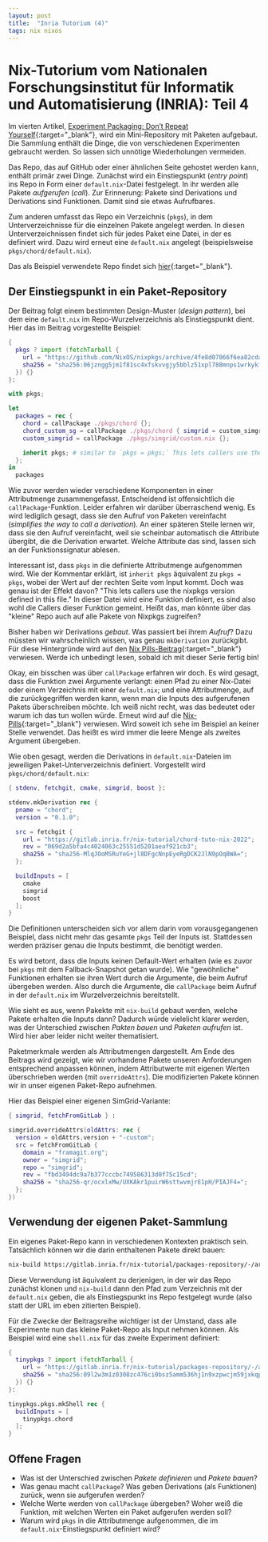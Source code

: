 ```yaml
---
layout: post
title:  "Inria Tutorium (4)"
tags: nix nixos
---
```


# Nix-Tutorium vom Nationalen Forschungsinstitut für Informatik und Automatisierung (INRIA): Teil 4
Im vierten Artikel, [Experiment Packaging: Don’t Repeat Yourself](https://nix-tutorial.gitlabpages.inria.fr/nix-tutorial/experiment-packaging.html){:target="_blank"}, wird ein Mini-Repository mit Paketen aufgebaut. Die Sammlung enthält die Dinge, die von verschiedenen Experimenten gebraucht werden. So lassen sich unnötige Wiederholungen vermeiden.

Das Repo, das auf GitHub oder einer ähnlichen Seite gehostet werden kann, enthält primär zwei Dinge. Zunächst wird ein Einstiegspunkt (*entry point*) ins Repo in Form einer `default.nix`-Datei festgelegt. In ihr werden alle Pakete *aufgerufen* (*call*). Zur Erinnerung: Pakete sind Derivations und Derivations sind Funktionen. Damit sind sie etwas Aufrufbares.

Zum anderen umfasst das Repo ein Verzeichnis (`pkgs`), in dem Unterverzeichnisse für die einzelnen Pakete angelegt werden. In diesen Unterverzeichnissen findet sich für jedes Paket eine Datei, in der es definiert wird. Dazu wird erneut eine `default.nix` angelegt (beispielsweise `pkgs/chord/default.nix`).

Das als Beispiel verwendete Repo findet sich [hier](https://gitlab.inria.fr/nix-tutorial/packages-repository){:target="_blank"}.

## Der Einstiegspunkt in ein Paket-Repository
Der Beitrag folgt einem bestimmten Design-Muster (*design pattern*), bei dem eine `default.nix` im Repo-Wurzelverzeichnis als Einstiegspunkt dient. Hier das im Beitrag vorgestellte Beispiel:
```nix
{
  pkgs ? import (fetchTarball {
    url = "https://github.com/NixOS/nixpkgs/archive/4fe8d07066f6ea82cda2b0c9ae7aee59b2d241b3.tar.gz";
    sha256 = "sha256:06jzngg5jm1f81sc4xfskvvgjy5bblz51xpl788mnps1wrkykfhp";
  }) {}
}:

with pkgs;

let
  packages = rec {
    chord = callPackage ./pkgs/chord {};
    chord_custom_sg = callPackage ./pkgs/chord { simgrid = custom_simgrid; };
    custom_simgrid = callPackage ./pkgs/simgrid/custom.nix {};

    inherit pkgs; # similar to `pkgs = pkgs;` This lets callers use the nixpkgs version defined in this file.
  };
in
  packages
```

Wie zuvor werden wieder verschiedene Komponenten in einer Attributmenge zusammengefasst. Entscheidend ist offensichtlich die `callPackage`-Funktion. Leider erfahren wir darüber überraschend wenig. Es wird lediglich gesagt, dass sie den Aufruf von Paketen vereinfacht (*simplifies the way to call a derivation*). An einer späteren Stelle lernen wir, dass sie den Aufruf vereinfacht, weil sie scheinbar automatisch die Attribute übergibt, die die Derivation erwartet. Welche Attribute das sind, lassen sich an der Funktionssignatur ablesen.

Interessant ist, dass `pkgs` in die definierte Attributmenge aufgenommen wird. Wie der Kommentar erklärt, ist `inherit pkgs` äquivalent zu `pkgs = pkgs`, wobei der Wert auf der rechten Seite vom Input kommt. Doch was genau ist der Effekt davon? "This lets callers use the nixpkgs version defined in this file." In dieser Datei wird eine Funktion definiert, es sind also wohl die Callers dieser Funktion gemeint. Heißt das, man könnte über das "kleine" Repo auch auf alle Pakete von Nixpkgs zugreifen?

Bisher haben wir Derivations *gebaut*. Was passiert bei ihrem *Aufruf*? Dazu müssten wir wahrscheinlich wissen, was genau `mkDerivation` zurückgibt. Für diese Hintergründe wird auf den [Nix Pills-Beitrag](https://nixos.org/guides/nix-pills/callpackage-design-pattern.html){:target="_blank"} verwiesen. Werde ich unbedingt lesen, sobald ich mit dieser Serie fertig bin!

Okay, ein bisschen was über `callPackage` erfahren wir doch. Es wird gesagt, dass die Funktion zwei Argumente verlangt: einen Pfad zu einer Nix-Datei oder einem Verzeichnis mit einer `default.nix`; und eine Attributmenge, auf die zurückgegriffen werden kann, wenn man die Inputs des aufgerufenen Pakets überschreiben möchte. Ich weiß nicht recht, was das bedeutet oder warum ich das tun wollen würde. Erneut wird auf die [Nix-Pills](https://nixos.org/guides/nix-pills/override-design-pattern.html){:target="_blank"} verwiesen. Wird soweit ich sehe im Beispiel an keiner Stelle verwendet. Das heißt es wird immer die leere Menge als zweites Argument übergeben.

Wie oben gesagt, werden die Derivations in `default.nix`-Dateien im jeweiligen Paket-Unterverzeichnis definiert. Vorgestellt wird `pkgs/chord/default.nix`:
```nix
{ stdenv, fetchgit, cmake, simgrid, boost }:

stdenv.mkDerivation rec {
  pname = "chord";
  version = "0.1.0";

  src = fetchgit {
    url = "https://gitlab.inria.fr/nix-tutorial/chord-tuto-nix-2022";
    rev = "069d2a5bfa4c4024063c25551d5201aeaf921cb3";
    sha256 = "sha256-MlqJOoMSRuYeG+jl8DFgcNnpEyeRgDCK2JlN9pOqBWA=";
  };

  buildInputs = [
    cmake
    simgrid
    boost
  ];
}
```
Die Definitionen unterscheiden sich vor allem darin vom vorausgegangenen Beispiel, dass nicht mehr das gesamte `pkgs` Teil der Inputs ist. Stattdessen werden präziser genau die Inputs bestimmt, die benötigt werden.

Es wird betont, dass die Inputs keinen Default-Wert erhalten (wie es zuvor bei `pkgs` mit dem Fallback-Snapshot getan wurde). Wie "gewöhnliche" Funktionen erhalten sie ihren Wert durch die Argumente, die beim Aufruf übergeben werden. Also durch die Argumente, die `callPackage` beim Aufruf in der `default.nix` im Wurzelverzeichnis bereitstellt.

Wie sieht es aus, wenn Pakekte mit `nix-build` gebaut werden, welche Pakete erhalten die Inputs dann? Dadurch würde vielelicht klarer werden, was der Unterschied zwischen *Pakten bauen* und *Paketen aufrufen* ist. Wird hier aber leider nicht weiter thematisiert.

Paketmerkmale werden als Attributmengen dargestellt. Am Ende des Beitrags wird gezeigt, wie wir vorhandene Pakete unseren Anforderungen entsprechend anpassen können, indem Attributwerte mit eigenen Werten überschrieben werden (mit `overrideAttrs`). Die modifizierten Pakete können wir in unser eigenen Paket-Repo aufnehmen.

Hier das Beispiel einer eigenen SimGrid-Variante:
```nix
{ simgrid, fetchFromGitLab } :

simgrid.overrideAttrs(oldAttrs: rec {
  version = oldAttrs.version + "-custom";
  src = fetchFromGitLab {
    domain = "framagit.org";
    owner = "simgrid";
    repo = "simgrid";
    rev = "fbd3494dc9a7b377cccbc749586313d0f75c15cd";
    sha256 = "sha256-qr/ocxlxMw/UXKAkr1puirW6sttwvmjrE1pH/PIAJF4=";
  };
})
```

## Verwendung der eigenen Paket-Sammlung
Ein eigenes Paket-Repo kann in verschiedenen Kontexten praktisch sein. Tatsächlich können wir die darin enthaltenen Pakete direkt bauen:
```bash
nix-build https://gitlab.inria.fr/nix-tutorial/packages-repository/-/archive/master/packages-repository-master.tar.gz -A chord
```
Diese Verwendung ist äquivalent zu derjenigen, in der wir das Repo zunächst klonen und `nix-build` dann den Pfad zum Verzeichnis mit der `default.nix` geben, die als Einstiegspunkt ins Repo festgelegt wurde (also statt der URL im eben zitierten Beispiel).

Für die Zwecke der Beitragsreihe wichtiger ist der Umstand, dass alle Experimente nun das kleine Paket-Repo als Input nehmen können. Als Beispiel wird eine `shell.nix` für das zweite Experiment definiert:
```nix
{
  tinypkgs ? import (fetchTarball {
    url = "https://gitlab.inria.fr/nix-tutorial/packages-repository/-/archive/master/packages-repository-8e43243635cd8f28c7213205b08c12f2ca2ac74d.tar.gz";
    sha256 = "sha256:09l2w3m1z0308zc476ci0bsz5amm536hj1n9xzpwcjm59jxkqpqa";
  }) {}
}:

tinypkgs.pkgs.mkShell rec {
  buildInputs = [
    tinypkgs.chord
  ];
}
```

## Offene Fragen
- Was ist der Unterschied zwischen *Pakete definieren* und *Pakete bauen*?
- Was genau macht `callPackage`? Was geben Derivations (als Funktionen) zurück, wenn sie aufgerufen werden?
- Welche Werte werden von `callPackage` übergeben? Woher weiß die Funktion, mit welchen Werten ein Paket aufgerufen werden soll?
- Warum wird `pkgs` in die Attributmenge aufgenommen, die im `default.nix`-Einstiegspunkt definiert wird?
